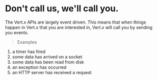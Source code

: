 # Don't call us, we'll call you.

The Vert.x APIs are largely event driven. This means that when things happen in Vert.x that you are interested in,
Vert.x will call you by sending you events.

> Examples

1. a timer has fired
2. some data has arrived on a socket
3. some data has been read from disk
4. an exception has occurred
5. an HTTP server has received a request
